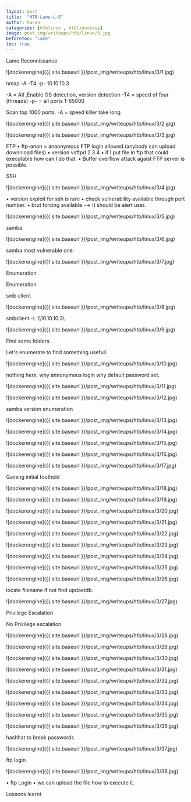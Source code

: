 ```yaml
---
layout: post
title:  "HTB-Lame-L-E"
author: haran
categories: [htblinux , htblinuxeasy]
image: post_img/writeups/htb/linux/3.jpg
beforetoc: "Lame"
toc: true
---
```


Lame
Reconnissance

![dockerengine]({{ site.baseurl }}/post_img/writeups/htb/linux/3/1.jpg)

nmap   -A  -T4  -p-  10.10.10.3

-A  = All ,Enable OS detection, version detection 
-T4 = speed of four (threads)
-p- = all ports 1-65000

Scan top 1000 ports.
-A = speed killer take long

![dockerengine]({{ site.baseurl }}/post_img/writeups/htb/linux/3/2.jpg)

![dockerengine]({{ site.baseurl }}/post_img/writeups/htb/linux/3/3.jpg)

FTP
• ftp-anon = anaonymous FTP login allowed.(anybody can upload downnload files)
• version vsftpd 2.3.4
• if I put file in ftp that could executable how can I do that.
• Buffer overflow attack agaist FTP server is possible.

SSH

![dockerengine]({{ site.baseurl }}/post_img/writeups/htb/linux/3/4.jpg)

• version exploit for ssh is rare
• check vulnerability available through port number.
• brut forcing available.-→ It should be alert user.

![dockerengine]({{ site.baseurl }}/post_img/writeups/htb/linux/3/5.jpg)

samba

![dockerengine]({{ site.baseurl }}/post_img/writeups/htb/linux/3/6.jpg)

samba most vulnerable one.

![dockerengine]({{ site.baseurl }}/post_img/writeups/htb/linux/3/7.jpg)



Enumeration

Enumeration 

smb client 

![dockerengine]({{ site.baseurl }}/post_img/writeups/htb/linux/3/8.jpg)

smbclient -L \\\\10.10.10.3\\

![dockerengine]({{ site.baseurl }}/post_img/writeups/htb/linux/3/9.jpg)

Find some folders.

Let's enumerate to find something usefull.

![dockerengine]({{ site.baseurl }}/post_img/writeups/htb/linux/3/10.jpg)

nothing here.
why annonymous login
why default password set.


![dockerengine]({{ site.baseurl }}/post_img/writeups/htb/linux/3/11.jpg)

![dockerengine]({{ site.baseurl }}/post_img/writeups/htb/linux/3/12.jpg)

samba version enumeration

![dockerengine]({{ site.baseurl }}/post_img/writeups/htb/linux/3/13.jpg)

![dockerengine]({{ site.baseurl }}/post_img/writeups/htb/linux/3/14.jpg)

![dockerengine]({{ site.baseurl }}/post_img/writeups/htb/linux/3/15.jpg)

![dockerengine]({{ site.baseurl }}/post_img/writeups/htb/linux/3/16.jpg)

![dockerengine]({{ site.baseurl }}/post_img/writeups/htb/linux/3/17.jpg)

Gaining initial foothold

![dockerengine]({{ site.baseurl }}/post_img/writeups/htb/linux/3/18.jpg)

![dockerengine]({{ site.baseurl }}/post_img/writeups/htb/linux/3/19.jpg)

![dockerengine]({{ site.baseurl }}/post_img/writeups/htb/linux/3/20.jpg)

![dockerengine]({{ site.baseurl }}/post_img/writeups/htb/linux/3/21.jpg)

![dockerengine]({{ site.baseurl }}/post_img/writeups/htb/linux/3/22.jpg)

![dockerengine]({{ site.baseurl }}/post_img/writeups/htb/linux/3/23.jpg)

![dockerengine]({{ site.baseurl }}/post_img/writeups/htb/linux/3/24.jpg)

![dockerengine]({{ site.baseurl }}/post_img/writeups/htb/linux/3/25.jpg)

![dockerengine]({{ site.baseurl }}/post_img/writeups/htb/linux/3/26.jpg)

locate filename 
if not find updaetdb.

![dockerengine]({{ site.baseurl }}/post_img/writeups/htb/linux/3/27.jpg)

Privilege Escalation

No Privilege escalation

![dockerengine]({{ site.baseurl }}/post_img/writeups/htb/linux/3/28.jpg)

![dockerengine]({{ site.baseurl }}/post_img/writeups/htb/linux/3/29.jpg)

![dockerengine]({{ site.baseurl }}/post_img/writeups/htb/linux/3/30.jpg)

![dockerengine]({{ site.baseurl }}/post_img/writeups/htb/linux/3/31.jpg)

![dockerengine]({{ site.baseurl }}/post_img/writeups/htb/linux/3/32.jpg)

![dockerengine]({{ site.baseurl }}/post_img/writeups/htb/linux/3/33.jpg)

![dockerengine]({{ site.baseurl }}/post_img/writeups/htb/linux/3/34.jpg)

![dockerengine]({{ site.baseurl }}/post_img/writeups/htb/linux/3/35.jpg)

![dockerengine]({{ site.baseurl }}/post_img/writeups/htb/linux/3/36.jpg)

hashhat to break passwords

![dockerengine]({{ site.baseurl }}/post_img/writeups/htb/linux/3/37.jpg)

ftp login

![dockerengine]({{ site.baseurl }}/post_img/writeups/htb/linux/3/38.jpg)

• ftp Login
• we can upload the file how to execute it.

Lessons learnt


